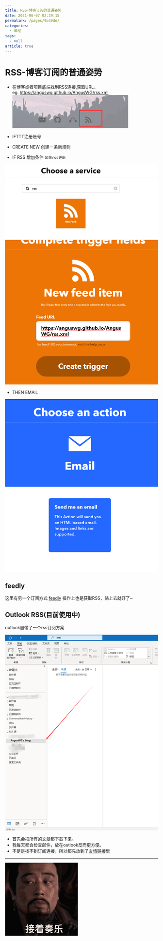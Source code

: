 ```yaml
---
title: RSS-博客订阅的普通姿势
date: 2021-06-07 02:39:15
permalink: /pages/9b39de/
categories: 
  - 编程
tags: 
  - null
article: true
---
```


# RSS-博客订阅的普通姿势

* 在博客或者项目底端找到RSS连接,获取URL。  
eg. <https://anguswg.github.io/AngusWG/rss.xml>  
![rss](../images/2021-05-08-14-38-29.png)

* IFTTT注册账号
* CREATE NEW 创建一条新规则
* IF RSS 增加条件 `如果rss更新`

![search rss](../images/2021-05-17-16-21-43.png)
![add RSS URL](../images/2021-05-17-16-22-17.png)

* THEN EMAIL

![Trigger email](../images/2021-05-17-16-23-00.png)

## feedly

这里有另一个订阅方式 [feedly](/https://feedly.com/)
操作上也是获取RSS，贴上去就好了~

## Outlook RSS(目前使用中)

outlook自带了一个rss订阅方案

![](../images/2021-06-07-14-38-15.png)

* 首先会把所有的文章都下载下来。
* 我每天都会检查邮件，放在outlook反而更方便。
* 不足是找不到订阅连接，所以都先放到了[友情链接](../friends.md)里

---

![](../images/2021-05-17-16-27-00.gif)
